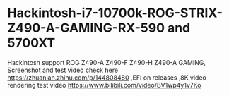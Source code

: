 # Hackintosh-i7-10700k-ROG-STRIX-Z490-A-GAMING-RX-590 and 5700XT
 Hackintosh support ROG Z490-A Z490-F Z490-H Z490-A GAMING,
Screenshot and test video check here https://zhuanlan.zhihu.com/p/144808480
,EFI on releases
,8K video rendering test video https://www.bilibili.com/video/BV1wp4y1v7Ko
